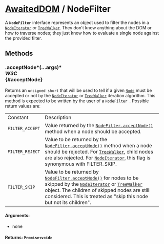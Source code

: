 # [AwaitedDOM](/docs/basic-interfaces/awaited-dom) <span>/</span> NodeFilter

<div class='overview'>A <strong><code>NodeFilter</code></strong> interface represents an object used to filter the nodes in a <a href="/en-US/docs/Web/API/NodeIterator" title="The NodeIterator interface represents an iterator over the members of a list of the nodes in a subtree of the DOM. The nodes will be returned in document order."><code>NodeIterator</code></a> or <a href="/en-US/docs/Web/API/TreeWalker" title="The TreeWalker object represents the nodes of a document subtree and a position within them."><code>TreeWalker</code></a>. They don't know anything about the DOM or how to traverse nodes; they just know how to evaluate a single node against the provided filter.</div>

## Methods

### .acceptNode*(...args)* <div class="specs"><i>W3C</i></div> {#acceptNode}

Returns an <code>unsigned short</code> that will be used to tell if a given <a href="/en-US/docs/Web/API/Node" title="Node is an interface from which various types of DOM API objects inherit, allowing those types to be treated similarly; for example, inheriting the same set of methods, or being testable in the same way."><code>Node</code></a> must be accepted or not by the <a href="/en-US/docs/Web/API/NodeIterator" title="The NodeIterator interface represents an iterator over the members of a list of the nodes in a subtree of the DOM. The nodes will be returned in document order."><code>NodeIterator</code></a> or <a href="/en-US/docs/Web/API/TreeWalker" title="The TreeWalker object represents the nodes of a document subtree and a position within them."><code>TreeWalker</code></a> iteration algorithm. This method is expected to be written by the user of a <code>NodeFilter
</code>. Possible return values are:
	<table class="standard-table">
		<tbody>
			<tr>
				<td class="header">Constant</td>
				<td class="header">Description</td>
			</tr>
			<tr>
				<td><code>FILTER_ACCEPT</code></td>
				<td>Value returned by the <a href="/en-US/docs/Web/API/NodeFilter/acceptNode" title="The NodeFilter.acceptNode() method returns an unsigned short that will be used to tell if a given Node must be accepted or not by the NodeIterator or TreeWalker iteration algorithm. This method is expected to be written by the user of a NodeFilter. Possible return values are:"><code>NodeFilter.acceptNode()</code></a> method when a node should be accepted.</td>
			</tr>
			<tr>
				<td><code>FILTER_REJECT</code></td>
				<td>Value to be returned by the <a href="/en-US/docs/Web/API/NodeFilter/acceptNode" title="The NodeFilter.acceptNode() method returns an unsigned short that will be used to tell if a given Node must be accepted or not by the NodeIterator or TreeWalker iteration algorithm. This method is expected to be written by the user of a NodeFilter. Possible return values are:"><code>NodeFilter.acceptNode()</code></a> method when a node should be rejected. For&nbsp;<a href="/en-US/docs/Web/API/TreeWalker" title="The TreeWalker object represents the nodes of a document subtree and a position within them."><code>TreeWalker</code></a>, child nodes are also rejected. For&nbsp;<a href="/en-US/docs/Web/API/NodeIterator" title="The NodeIterator interface represents an iterator over the members of a list of the nodes in a subtree of the DOM. The nodes will be returned in document order."><code>NodeIterator</code></a>, this flag is synonymous with FILTER_SKIP.</td>
			</tr>
			<tr>
				<td><code>FILTER_SKIP</code></td>
				<td>Value to be returned by <a href="/en-US/docs/Web/API/NodeFilter/acceptNode" title="The NodeFilter.acceptNode() method returns an unsigned short that will be used to tell if a given Node must be accepted or not by the NodeIterator or TreeWalker iteration algorithm. This method is expected to be written by the user of a NodeFilter. Possible return values are:"><code>NodeFilter.acceptNode()</code></a> for nodes to be skipped by the <a href="/en-US/docs/Web/API/NodeIterator" title="The NodeIterator interface represents an iterator over the members of a list of the nodes in a subtree of the DOM. The nodes will be returned in document order."><code>NodeIterator</code></a> or <a href="/en-US/docs/Web/API/TreeWalker" title="The TreeWalker object represents the nodes of a document subtree and a position within them."><code>TreeWalker</code></a> object. The children of skipped nodes are still considered. This is treated as "skip this node but not its children".</td>
			</tr>
		</tbody>
	</table>
	

#### **Arguments**:


 - none

#### **Returns**: `Promise<void>`
